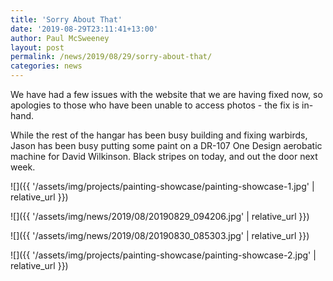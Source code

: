 ```yaml
---
title: 'Sorry About That'
date: '2019-08-29T23:11:41+13:00'
author: Paul McSweeney
layout: post
permalink: /news/2019/08/29/sorry-about-that/
categories: news
---
```


We have had a few issues with the website that we are having fixed now, so apologies to those who have been unable to access photos - the fix is in-hand.

While the rest of the hangar has been busy building and fixing warbirds, Jason has been busy putting some paint on a DR-107 One Design aerobatic machine for David Wilkinson. Black stripes on today, and out the door next week.

![]({{ '/assets/img/projects/painting-showcase/painting-showcase-1.jpg' | relative_url }})

![]({{ '/assets/img/news/2019/08/20190829_094206.jpg' | relative_url }})

![]({{ '/assets/img/news/2019/08/20190830_085303.jpg' | relative_url }})

![]({{ '/assets/img/projects/painting-showcase/painting-showcase-2.jpg' | relative_url }})
